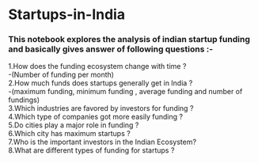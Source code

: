 # Startups-in-India

<h3>This notebook explores the analysis of indian startup funding and basically gives answer of following questions :- </h3>

1.How does the funding ecosystem change with time ?</br>
-(Number of funding per month)</br>
2.How much funds does startups generally get in India ?</br>
-(maximum funding, minimum funding , average funding and number of fundings)</br>
3.Which industries are favored by investors for funding ? </br>
4.Which type of companies got more easily funding ?</br>
5.Do cities play a major role in funding ?</br>
6.Which city has maximum startups ?</br>
7.Who is the important investors in the Indian Ecosystem?</br>
8.What are different types of funding for startups ?</br>

